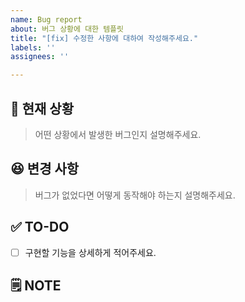 ```yaml
---
name: Bug report
about: 버그 상황에 대한 템플릿
title: "[fix] 수정한 사항에 대하여 작성해주세요."
labels: ''
assignees: ''

---
```


<!-- Bug 용 --> 

## 🐞 현재 상황

> 어떤 상황에서 발생한 버그인지 설명해주세요.

## 😆 변경 사항

> 버그가 없었다면 어떻게 동작해야 하는지 설명해주세요.

## ✅ TO-DO

- [ ] 구현할 기능을 상세하게 적어주세요.

## 🗒️ NOTE
